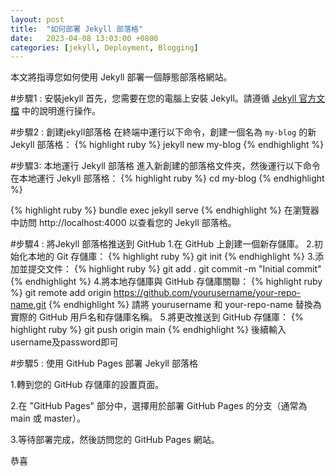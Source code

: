 ```yaml
---
layout: post
title:  "如何部署 Jekyll 部落格"
date:   2023-04-08 13:03:00 +0800
categories: [jekyll, Deployment, Blogging]
---
```


本文將指導您如何使用 Jekyll 部署一個靜態部落格網站。

#步驟1 : 安裝jekyll
首先，您需要在您的電腦上安裝 Jekyll。請遵循 [Jekyll 官方文檔](https://jekyllrb.com/docs/installation/) 中的說明進行操作。

#步驟2 : 創建jekyll部落格
在終端中運行以下命令，創建一個名為 `my-blog` 的新 Jekyll 部落格：
{% highlight ruby %}
jekyll new my-blog
{% endhighlight %}

#步驟3: 本地運行 Jekyll 部落格
進入新創建的部落格文件夾，然後運行以下命令在本地運行 Jekyll 部落格：
{% highlight ruby %}
cd my-blog
{% endhighlight %}

{% highlight ruby %}
bundle exec jekyll serve
{% endhighlight %}
在瀏覽器中訪問 http://localhost:4000 以查看您的 Jekyll 部落格。

#步驟4 : 將Jekyll 部落格推送到 GitHub
1.在 GitHub 上創建一個新存儲庫。
2.初始化本地的 Git 存儲庫：
{% highlight ruby %}
git init
{% endhighlight %}
3.添加並提交文件：
{% highlight ruby %}
git add .
git commit -m "Initial commit"
{% endhighlight %}
4.將本地存儲庫與 GitHub 存儲庫關聯：
{% highlight ruby %}
git remote add origin https://github.com/yourusername/your-repo-name.git
{% endhighlight %}
請將 yourusername 和 your-repo-name 替換為實際的 GitHub 用戶名和存儲庫名稱。
5.將更改推送到 GitHub 存儲庫：
{% highlight ruby %}
git push origin main
{% endhighlight %}
後續輸入username及password即可

#步驟5 : 使用 GitHub Pages 部署 Jekyll 部落格

1.轉到您的 GitHub 存儲庫的設置頁面。

2.在 "GitHub Pages" 部分中，選擇用於部署 GitHub Pages 的分支（通常為 main 或 master）。

3.等待部署完成，然後訪問您的 GitHub Pages 網站。

恭喜

[jekyll-docs]: https://jekyllrb.com/docs/home
[jekyll-gh]:   https://github.com/jekyll/jekyll
[jekyll-talk]: https://talk.jekyllrb.com/
